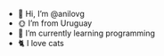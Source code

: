 - 🍑 Hi, I’m @anilovg
- 🌞 I’m from Uruguay
- 🌸 I’m currently learning programming
- 🐈‍ I love cats

<!---
anilovg/anilovg is a ✨ special ✨ repository because its `README.md` (this file) appears on your GitHub profile.
You can click the Preview link to take a look at your changes.
--->
